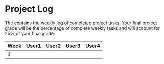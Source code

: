 # Project Log

The contains the weekly log of completed project tasks.
Your final project grade will be the percentage of complete weekly tasks and will account for 25% of your final grade.

|Week | User1 | User2 | User3 | User4
|-----|-------|-------|-------|-------
| 1   |       |       |       |       